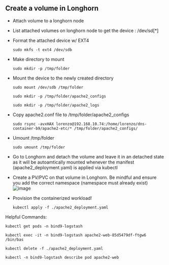 
## Create a volume in Longhorn
 * Attach volume to a longhorn node
 * List attached volumes on longhorn node to get the device : /dev/sd[*]
 * Format the attached device w/ EXT4
   ```console
   sudo mkfs -t ext4 /dev/sdb
   ```
 * Make directory to mount
   ```console
   sudo mkdir -p /tmp/folder
   ```
 * Mount the device to the newly created directory
   ```console
   sudo mount /dev/sdb /tmp/folder
   ```
   ```console
   sudo mkdir -p /tmp/folder/apache2_configs
   ```
   ```console
   sudo mkdir -p /tmp/folder/apache2_logs
   ```
 * Copy apache2.conf file to /tmp/folder/apache2_configs
   ```console
   sudo rsync -avxHAX lorenzo@192.168.10.74:/home/lorenzo/dns-container-b9/apache2-etc/* /tmp/folder/apache2_configs/
   ```
 * Umount /tmp/folder
   ```console
   sudo umount /tmp/folder
   ```
 * Go to Longhorn and detach the volume and leave it in an detached state as it will be autoamtically mounted whenever the manifest (apache2_deployment.yaml) is applied via kubectl
 * Create a PV/PVC on that volume in Longhorn.  Be mindful and ensure you add the correct namespace (namespace must already exist)
 ![image](https://github.com/dcodev1702/k3s_cluster_rancher_longhorn/assets/32214072/b11a06c5-3717-4e1e-abd1-5b72385a9189)

 * Provision the containerized workload!
   ```console
   kubectl apply -f ./apache2_deployment.yaml
   ```

Helpful Commands: <br />
```console
kubectl get pods -n bind9-logstash
```
```console
kubectl exec -it -n bind9-logstash apache2-web-85d5479df-ftgw6 /bin/bas
```
```console
kubectl delete -f ./apache2_deployment.yaml
```
```console
kubectl -n bind9-logstash describe pod apache2-web
```
